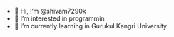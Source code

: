 - 👋 Hi, I’m @shivam7290k
- 👀 I’m interested in programmin
- 🌱 I’m currently learning in Gurukul Kangri University

  

<!---
shivam7290k/shivam7290k is a ✨ special ✨ repository because its `README.md` (this file) appears on your GitHub profile.
You can click the Preview link to take a look at your changes.
--->
